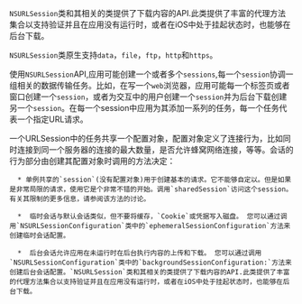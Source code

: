 `NSURLSession`类和其相关的类提供了下载内容的API.此类提供了丰富的代理方法集合以支持验证并且在应用没有运行时，或者在iOS中处于挂起状态时，也能够在后台下载。

`NSURLSession`类原生支持`data`，`file`，`ftp`，`http`和`https`。

使用`NSURLSession`API,应用可能创建一个或者多个`sessions`,每一个`session`协调一组相关的数据传输任务。比如，在写一个`web`浏览器，应用可能每一个标签页或者窗口创建一个`session`，或者为交互中的用户创建一个`session`并为后台下载创建另一个`session`。在每一个session中应用为其添加一系列的任务，每一个任务代表一个指定URL请求。

一个URLSession中的任务共享一个配置对象，配置对象定义了连接行为，比如同时连接到同一个服务器的连接的最大数量，是否允许蜂窝网络连接，等等。会话的行为部分由创建其配置对象时调用的方法决定：  

      * 单例共享的`session`(没有配置对象)用于创建基本的请求。它不能够自定以。但是如果是非常局限的请求，使用它是个非常不错的开始。调用`sharedSession`访问这个session。有关其限制的更多信息，请参阅该方法的讨论。

      *  临时会话与默认会话类似，但不要将缓存，`Cookie`或凭据写入磁盘。 您可以通过调用`NSURLSessionConfiguration`类中的`ephemeralSessionConfiguration`方法来创建临时会话配置。

      *  后台会话允许应用在未运行时在后台执行内容的上传和下载。 您可以通过调用`NSURLSessionConfiguration`类中的`backgroundSessionConfiguration:`方法来创建后台会话配置。`NSURLSession`类和其相关的类提供了下载内容的API.此类提供了丰富的代理方法集合以支持验证并且在应用没有运行时，或者在iOS中处于挂起状态时，也能够在后台下载。


